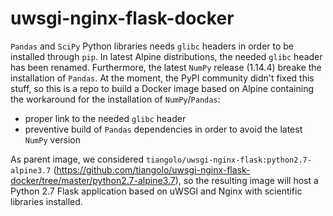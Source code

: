 uwsgi-nginx-flask-docker
========================

`Pandas` and `SciPy` Python libraries needs `glibc` headers in order to be installed
through `pip`. In latest Alpine distributions, the needed `glibc` header has been renamed.
Furthermore, the latest `NumPy` release (1.14.4) breake the installation of `Pandas`.
At the moment, the PyPI community didn't fixed this stuff, so this is a repo to build
a Docker image based on Alpine containing the workaround for the installation of
`NumPy`/`Pandas`:

* proper link to the needed `glibc` header
* preventive build of `Pandas` dependencies in order to avoid the latest `NumPy` version

As parent image, we considered `tiangolo/uwsgi-nginx-flask:python2.7-alpine3.7`
(https://github.com/tiangolo/uwsgi-nginx-flask-docker/tree/master/python2.7-alpine3.7), so
the resulting image will host a Python 2.7 Flask application based on uWSGI and Nginx with
scientific libraries installed.
